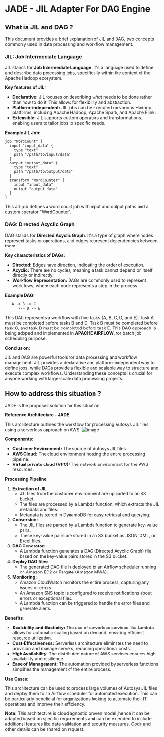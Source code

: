# JADE - JIL Adapter For DAG Engine

## What is JIL and DAG ?

This document provides a brief explanation of JIL and DAG, two concepts commonly used in data processing and workflow management.

### JIL: Job Intermediate Language

JIL stands for **Job Intermediate Language**. It's a language used to define and describe data processing jobs, specifically within the context of the Apache Hadoop ecosystem. 

**Key features of JIL:**

* **Declarative:** JIL focuses on describing *what* needs to be done rather than *how* to do it. This allows for flexibility and abstraction.
* **Platform-independent:** JIL jobs can be executed on various Hadoop platforms, including Apache Hadoop, Apache Spark, and Apache Flink.
* **Extensible:** JIL supports custom operators and transformations, enabling users to tailor jobs to specific needs.

**Example JIL Job:**

```
job "WordCount" {
  input "input_data" {
    type "text"
    path "/path/to/input/data"
  }
  output "output_data" {
    type "text"
    path "/path/to/output/data"
  }
  transform "WordCounter" {
    input "input_data"
    output "output_data"
  }
}
```

This JIL job defines a word count job with input and output paths and a custom operator "WordCounter".

### DAG: Directed Acyclic Graph

DAG stands for **Directed Acyclic Graph**. It's a type of graph where nodes represent tasks or operations, and edges represent dependencies between them. 

**Key characteristics of DAGs:**

* **Directed:** Edges have direction, indicating the order of execution.
* **Acyclic:** There are no cycles, meaning a task cannot depend on itself directly or indirectly.
* **Workflow Representation:** DAGs are commonly used to represent workflows, where each node represents a step in the process.

**Example DAG:**

```
   A -> B -> C
      \-> D -> E
```

This DAG represents a workflow with five tasks (A, B, C, D, and E). Task A must be completed before tasks B and D. Task B must be completed before task C, and task D must be completed before task E.
This DAG approach is being adoped and implemented in **APACHE AIRFLOW**, for batch job scheduling purpose. 

**Conclusion:**

JIL and DAG are powerful tools for data processing and workflow management. JIL provides a declarative and platform-independent way to define jobs, while DAGs provide a flexible and scalable way to structure and execute complex workflows. Understanding these concepts is crucial for anyone working with large-scale data processing projects.

## How to address this situation ? 
JADE is the proposed solution for this situation 

**Reference Architecture - JADE**

This architecture outlines the workflow for processing Autosys JIL files using a serverless approach on AWS. 
![image](https://github.com/user-attachments/assets/c7f459f8-304b-4c2a-ae4e-cf8edff1aea3)

**Components:**

* **Customer Environment:** The source of Autosys JIL files. 
* **AWS Cloud:** The cloud environment hosting the entire processing pipeline.
* **Virtual private cloud (VPC):** The network environment for the AWS resources.

**Processing Pipeline:**

1. **Extraction of JIL:**
   * JIL files from the customer environment are uploaded to an S3 bucket.
   * The files are processed by a Lambda function, which extracts the JIL metadata and files.
   * Metadata is stored in DynamoDB for easy retrieval and querying.
2. **Conversion:**
   * The JIL files are parsed by a Lambda function to generate key-value pairs.
   * These key-value pairs are stored in an S3 bucket as JSON, XML, or Excel files.
3. **DAG Generator:**
   * A Lambda function generates a DAG (Directed Acyclic Graph) file based on the key-value pairs stored in the S3 bucket.
4. **Deploy DAG files:**
   * The generated DAG file is deployed to an Airflow scheduler running on Amazon EC2 or Fargate (Amazon MWA).
5. **Monitoring:**
   * Amazon CloudWatch monitors the entire process, capturing any issues or errors.
   * An Amazon SNS topic is configured to receive notifications about errors or exceptional files.
   * A Lambda function can be triggered to handle the error files and generate alerts.

**Benefits:**

* **Scalability and Elasticity:** The use of serverless services like Lambda allows for automatic scaling based on demand, ensuring efficient resource utilization.
* **Cost-Effectiveness:**  Serverless architecture eliminates the need to provision and manage servers, reducing operational costs.
* **High Availability:**  The distributed nature of AWS services ensures high availability and resilience.
* **Ease of Management:**  The automation provided by serverless functions simplifies the management of the entire process.

**Use Cases:**

This architecture can be used to process large volumes of Autosys JIL files and deploy them to an Airflow scheduler for automated execution. This can be particularly beneficial for organizations looking to automate their IT operations and improve their efficiency.

**Note:** This architecture is cloud agnostic proven model ,hence it can be adapted based on specific requirements and can be extended to include additional features like data validation and security measures. Code and other details can be shared on request.
